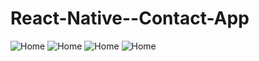 # React-Native--Contact-App

![Home](https://github.com/0length/React-Native--Contact-App/blob/master/ss/home.png "Home")
![Home](https://github.com/0length/React-Native--Contact-App/blob/master/ss/add.png "Home")
![Home](https://github.com/0length/React-Native--Contact-App/blob/master/ss/detail.png "Home")
![Home](https://github.com/0length/React-Native--Contact-App/blob/master/ss/edit.png "Home")
